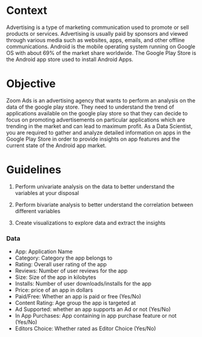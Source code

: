 # Context

Advertising is a type of marketing communication used to promote or sell products or services. Advertising is usually paid by sponsors and viewed through various media such as websites, apps, emails, and other offline communications. Android is the mobile operating system running on Google OS with about 69% of the market share worldwide. The Google Play Store is the Android app store used to install Android Apps.

# Objective

Zoom Ads is an advertising agency that wants to perform an analysis on the data of the google play store. They need to understand the trend of applications available on the google play store so that they can decide to focus on promoting advertisements on particular applications which are trending in the market and can lead to maximum profit. As a Data Scientist, you are required to gather and analyze detailed information on apps in the Google Play Store in order to provide insights on app features and the current state of the Android app market.

# Guidelines

1. Perform univariate analysis on the data to better understand the variables at your disposal

2. Perform bivariate analysis to better understand the correlation between different variables

3. Create visualizations to explore data and extract the insights

### Data

- App: Application Name
- Category: Category the app belongs to
- Rating: Overall user rating of the app
- Reviews: Number of user reviews for the app
- Size: Size of the app in kilobytes
- Installs: Number of user downloads/installs for the app
- Price: price of an app in dollars
- Paid/Free: Whether an app is paid or free (Yes/No)
- Content Rating: Age group the app is targeted at
- Ad Supported: whether an app supports an Ad or not (Yes/No)
- In App Purchases: App containing in app purchase feature or not (Yes/No)
- Editors Choice: Whether rated as Editor Choice (Yes/No)